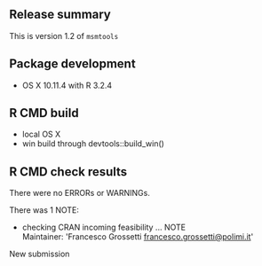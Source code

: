 ## Release summary

This is version 1.2 of `msmtools`

## Package development

* OS X 10.11.4 with R 3.2.4

## R CMD build

* local OS X
* win build through devtools::build_win()

## R CMD check results

There were no ERRORs or WARNINGs. 

There was 1 NOTE:

* checking CRAN incoming feasibility ... NOTE  
Maintainer: 'Francesco Grossetti <francesco.grossetti@polimi.it>'

New submission

